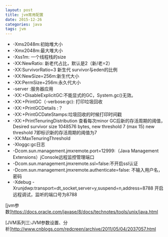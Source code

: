 ```yaml
---
layout: post
title: jvm常用配置
date: 2015-12-26
categories: java
tags: jvm
---
```


*   -Xms2048m:初始堆大小
*   -Xmx2048m:最大堆大小
*   -Xss1m: 一个线程栈的size
*   -XX:NewRatio: 新老代占比，默认是2（新/老=2）
*   -XX:SurvivorRatio=3 新生代 survivor与eden的比例
*   -XX:NewSize=256m:新生代大小
*   -XX:PermSize=256m:永久代大小
*   -server :服务器应用
*   -XX:+DisableExplicitGC:不能显式的GC，System.gc()无效。
*   -XX:+PrintGC（-verbose:gc): 打印垃圾回收
*   -XX:+PrintGCDetails :？
*   -XX:+PrintGCDateStamps:垃圾回收的时候打印时间戳
*   -XX:+PrintTenuringDistribution  查看每次minor GC后新的存活周期的阈值， Desired survivor size 1048576 bytes, new threshold 7 (max 15)
new threshold 7即标识新的存活周期的阈值为7
*   -XX:MaxTenuringThreshold
*   -Xloggc:gc日志
*   -Dcom.sun.management.jmxremote.port=12999:（Java Management Extensions）jConsole远程监控管理端口
*   -Dcom.sun.management.jmxremote.ssl=false:不开启ssl认证
*   -Dcom.sun.management.jmxremote.authenticate=false: 不输入用户名，密码
*   -Xdebug -Xrunjdwp:transport=dt_socket,server=y,suspend=n,address=8788 开启远程调试，监听的端口号为8788

[jvm参数]<https://docs.oracle.com/javase/8/docs/technotes/tools/unix/java.html>

[JVM系列三:JVM参数设置、分析]<http://www.cnblogs.com/redcreen/archive/2011/05/04/2037057.html>
